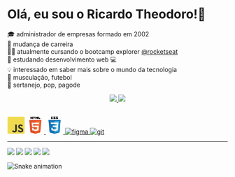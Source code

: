 # Olá, eu sou o Ricardo Theodoro!👋

🎓 administrador de empresas formado em 2002
<br/>🔭 mudança de carreira
<br/>👨‍🚀 atualmente cursando o bootcamp explorer <a href="https://github.com/Rocketseat" target="_blank">@rocketseat</a>
<br/>🌱 estudando desenvolvimento web 💻
<br/>💡 interessado em saber mais sobre o mundo da tecnologia
<br/>🏅 musculação, futebol
<br/>🎵 sertanejo, pop, pagode


<div align="center">
  <a href="https://github.com/rRictheodoro">
  <img height="160em" src="https://github-readme-stats.vercel.app/api?username=Rictheodoro&show_icons=true&theme=highcontrast"/>
  <img height="160em" src="https://github-readme-stats.vercel.app/api/top-langs/?username=Rictheodoro&layout=compact&langs_count=7&theme=highcontrast"/>
</div>

<br/>
<div style="display: inline_block">

<a href="https://developer.mozilla.org/pt-br/docs/Web/JavaScript" target="_blank"> <img src="https://raw.githubusercontent.com/devicons/devicon/master/icons/javascript/javascript-original.svg" alt="javascript" width="40" height="40"/></a>
<a href="https://www.w3.org/html/" target="_blank"> <img src="https://raw.githubusercontent.com/devicons/devicon/master/icons/html5/html5-original-wordmark.svg" alt="html5" width="40" height="40"/> </a> 
<a href="https://www.w3schools.com/css/" target="_blank"> <img src="https://raw.githubusercontent.com/devicons/devicon/master/icons/css3/css3-original-wordmark.svg" alt="css3" width="40" height="40"/> </a>
<a href="https://www.figma.com/" target="_blank"> <img src="https://www.vectorlogo.zone/logos/figma/figma-icon.svg" alt="figma" width="40" height="40"/> </a> 
<a href="https://git-scm.com/" target="_blank"> <img src="https://www.vectorlogo.zone/logos/git-scm/git-scm-icon.svg" alt="git" width="40" height="40"/> </a>


</div>

<hr>

[<img src = "https://img.shields.io/badge/instagram-%23E4405F.svg?&style=for-the-badge&logo=instagram&logoColor=white">](https://www.instagram.com/ric.theodoro/) [<img src="https://img.shields.io/badge/linkedin-%230077B5.svg?&style=for-the-badge&logo=linkedin&logoColor=white" />](https://www.linkedin.com/in/ricardo-theodoro/) [<img src="https://img.shields.io/badge/Codepen-000000?style=for-the-badge&logo=codepen&logoColor=white" />](https://codepen.io/rictheo) [<img src="https://img.shields.io/badge/-gmail-2EC866?style=for-the-badge&logo=gmail&logoColor=white" />](mailto:theodororic@gmail.com)  <a href="https://discord.gg/953783176474538037" target="_blank"><img src="https://img.shields.io/badge/Discord-7289DA?style=for-the-badge&logo=discord&logoColor=white" target="_blank"></a> 

![Snake animation](https://github.com/codethi/codethi/blob/output/github-contribution-grid-snake.svg)


